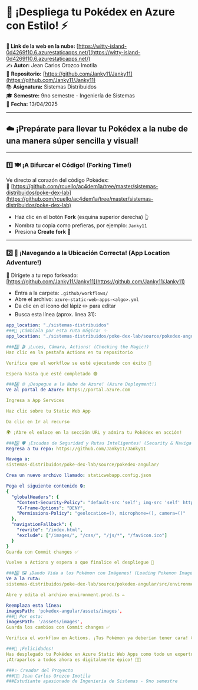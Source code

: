 # 🧩 ¡Despliega tu Pokédex en Azure con Estilo! ⚡  
**🔗 Link de la web en la nube:** [https://witty-island-0d4269f10.6.azurestaticapps.net/](https://witty-island-0d4269f10.6.azurestaticapps.net/)  
✍️ **Autor:** Jean Carlos Orozco Imotila  
📂 **Repositorio:** [https://github.com/Janky11/Janky11](https://github.com/Janky11/Janky11)  
📚 **Asignatura:** Sistemas Distribuidos  
🎓 **Semestre:** 9no semestre - Ingeniería de Sistemas  
📅 **Fecha:** 13/04/2025  

---

## ☁️ ¡Prepárate para llevar tu Pokédex a la nube de una manera súper sencilla y visual!  

---

### 1️⃣ 🍽️ ¡A Bifurcar el Código! (Forking Time!)  

Ve directo al corazón del código Pokédex:  
🔗 [https://github.com/rcuello/ac4dem1a/tree/master/sistemas-distribuidos/poke-dex-lab](https://github.com/rcuello/ac4dem1a/tree/master/sistemas-distribuidos/poke-dex-lab)

- Haz clic en el botón **Fork** (esquina superior derecha) 👆  
- Nombra tu copia como prefieras, por ejemplo: `Janky11`  
- Presiona **Create fork** 🎉  

---

### 2️⃣ 📁 ¡Navegando a la Ubicación Correcta! (App Location Adventure!)  

🏡 Dirígete a tu repo forkeado:  
[https://github.com/Janky11/Janky11](https://github.com/Janky11/Janky11)

- Entra a la carpeta: `.github/workflows/`  
- Abre el archivo: `azure-static-web-apps-<algo>.yml`  
- Da clic en el ícono del lápiz ✏️ para editar  
- Busca esta línea (aprox. línea 31):

```yml
app_location: "./sistemas-distribuidos"
###🔁 ¡Cámbiala por esta ruta mágica! ✨
app_location: "./sistemas-distribuidos/poke-dex-lab/source/pokedex-angular"

###3️⃣ 🎬 ¡Luces, Cámara, Actions! (Checking the Magic!)
Haz clic en la pestaña Actions en tu repositorio

Verifica que el workflow se esté ejecutando con éxito 🚦

Espera hasta que esté completado 🟢

###4️⃣ 🌐 ¡Despegue a la Nube de Azure! (Azure Deployment!)
Ve al portal de Azure: https://portal.azure.com

Ingresa a App Services

Haz clic sobre tu Static Web App

Da clic en Ir al recurso

🌍 ¡Abre el enlace en la sección URL y admira tu Pokédex en acción!

###5️⃣ 🛡️ ¡Escudos de Seguridad y Rutas Inteligentes! (Security & Navigation!)
Regresa a tu repo: https://github.com/Janky11/Janky11

Navega a:
sistemas-distribuidos/poke-dex-lab/source/pokedex-angular/

Crea un nuevo archivo llamado: staticwebapp.config.json

Pega el siguiente contenido 🔒:
{
  "globalHeaders": {
    "Content-Security-Policy": "default-src 'self'; img-src 'self' https://raw.githubusercontent.com https://pokeapi.co https://assets.pokemon.com; script-src 'self' 'unsafe-inline'; style-src 'self' 'unsafe-inline' https://fonts.googleapis.com; font-src 'self' https://fonts.gstatic.com; connect-src 'self' https://beta.pokeapi.co",
    "X-Frame-Options": "DENY",
    "Permissions-Policy": "geolocation=(), microphone=(), camera=()"
  },
  "navigationFallback": {
    "rewrite": "/index.html",
    "exclude": ["/images/", "/css/", "/js/*", "/favicon.ico"]
  }
}
Guarda con Commit changes ✅

Vuelve a Actions y espera a que finalice el despliegue 🎉

###6️⃣ 🖼️ ¡Dando Vida a los Pokémon con Imágenes! (Loading Pokemon Images!) 🎨
Ve a la ruta:
sistemas-distribuidos/poke-dex-lab/source/pokedex-angular/src/environments/

Abre y edita el archivo environment.prod.ts ✏️

Reemplaza esta línea:
imagesPath: 'pokedex-angular/assets/images',
###🔁 Por esta:
imagesPath: '/assets/images',
Guarda los cambios con Commit changes ✅

Verifica el workflow en Actions. ¡Tus Pokémon ya deberían tener cara! 😄

###🎉 ¡Felicidades!
Has desplegado tu Pokédex en Azure Static Web Apps como todo un experto en la nube.
¡Atraparlos a todos ahora es digitalmente épico! 💾🔥

###✨ Creador del Proyecto
###🧑‍💻 Jean Carlos Orozco Imotila
###Estudiante apasionado de Ingeniería de Sistemas - 9no semestre
